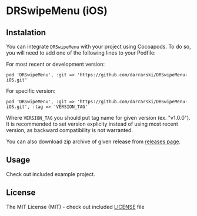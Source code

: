 # DRSwipeMenu (iOS)

## Instalation

You can integrate `DRSwipeMenu` with your project using Cocoapods. To do so, you will need to add one of the following lines to your Podfile:

For most recent or development version:

    pod 'DRSwipeMenu', :git => 'https://github.com/darrarski/DRSwipeMenu-iOS.git'

For specific version:

    pod 'DRSwipeMenu', :git => 'https://github.com/darrarski/DRSwipeMenu-iOS.git', :tag => 'VERSION_TAG'

Where `VERSION_TAG` you should put tag name for given version (ex. "v1.0.0"). It is recommended to set version explicity instead of using most recent version, as backward compatibility is not warranted.

You can also download zip archive of given release from [releases page](https://github.com/darrarski/DRSwipeMenu-iOS/releases).

## Usage

Check out included example project.

## License

The MIT License (MIT) - check out included [LICENSE](LICENSE) file
